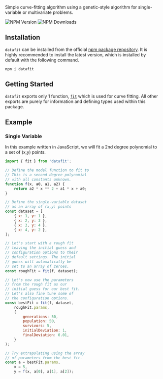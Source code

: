 Simple curve-fitting algorithm using a genetic-style algorithm for single-variable or multivariate problems.

![NPM Version](https://img.shields.io/npm/v/datafit)
![NPM Downloads](https://img.shields.io/npm/dt/datafit)

## Installation

`datafit` can be installed from the official [npm package repository](https://www.npmjs.com/package/datafit). It is highly recommended to install the latest version, which is installed by default with the following command.

```shell
npm i datafit
```

## Getting Started

`datafit` exports only 1 function, [`fit`](https://npm.nicfv.com/datafit/functions/fit-1.html) which is used for curve fitting. All other exports are purely for information and defining types used within this package.

## Example

### Single Variable

In this example written in JavaScript, we will fit a 2nd degree polynomial to a set of (x,y) points.

```js
import { fit } from 'datafit';

// Define the model function to fit to
// This is a second degree polynomial
// with all constants unknown.
function f(x, a0, a1, a2) {
    return a2 * x ** 2 + a1 * x + a0;
}

// Define the single-variable dataset
// as an array of (x,y) points
const dataset = [
    { x: 1, y: 1 },
    { x: 2, y: 3 },
    { x: 3, y: 4 },
    { x: 4, y: 2 },
];

// Let's start with a rough fit
// leaving the initial guess and
// configuration options to their
// default settings. The initial
// guess will automatically be
// set to an array of zeroes.
const roughFit = fit(f, dataset);

// Let's now use the parameters
// from the rough fit as our
// initial guess for our best fit.
// Let's also fine tune some of
// the configuration options.
const bestFit = fit(f, dataset,
    roughFit.params,
    {
        generations: 50,
        population: 50,
        survivors: 5,
        initialDeviation: 1,
        finalDeviation: 0.01,
    }
);

// Try extrapolating using the array
// of parameters from the best fit. 
const a = bestFit.params,
    x = 5,
    y = f(x, a[0], a[1], a[2]);
```